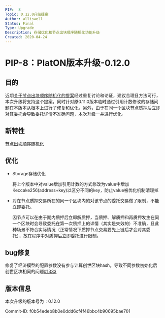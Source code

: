 ```yaml
---
PIP:  8
Topic: 0.12.0升级提案
Author: alliswell
Status: Final 
Type: Upgrade
Description: 存储优化和节点出块顺序随机化功能升级
Created: 2020-04-24
---
```


# PIP-8：PlatON版本升级-0.12.0

## 目的

近期[关于节点出块顺序随机化的提案](https://github.com/PlatONnetwork/PIPs/blob/master/TestNet/PIP-7.md)经过重复讨论和论证，建议合理且方法可行，本次升级将支持这个提案，同时针对原0.11.0版本临时通过引用计数修改的存储问题在本版本从根本上进行了修复和优化。另外，由于在同一个区块节点质押后立即对其委托会导致委托详情不准确问题，本次升级一并进行优化。


## 新特性

[节点出块顺序随机化](https://github.com/PlatONnetwork/PIPs/blob/master/TestNet/PIP-7.md)

## 优化

- Storage存储优化

  将上个版本中对value增加引用计数的方式修改为value中增加Keccake256(address+key)以区分不同的key，防止value被优化机制清理掉

- 对在节点质押交易所在的同一个区块内的对该节点的委托交易做了限制，不能立即委托。

  因节点可以在由于期内质押后立即解质押，当质押、解质押和再质押发生在同一个区块时会导致委托在第一次质押上的详情（其实是失效的）不准确，且此种场景不符合实际情况（正常情况下质押节点交易要先上链后才会对其委托），故在程序中对质押后立即委托进行限制。

## bug修复

修复了经济模型的配置参数没有参与计算创世区块hash，导致不同参数初始化后创世区块相同的问题[#1333](https://github.com/PlatONnetwork/PlatON-Go/pull/1333)

## 版本信息

本次升级的版本号为：0.12.0

Commit-ID: f0b54edeb8b0e0ddd6cf4f46bbc4b90695bae701
